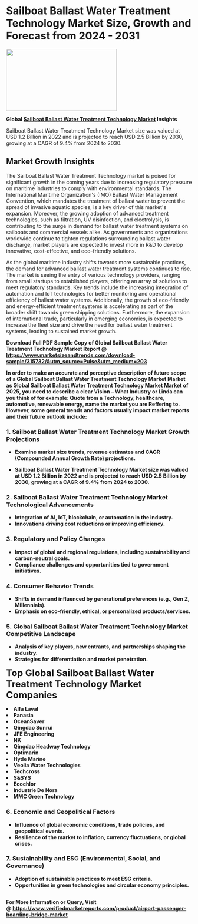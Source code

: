 <H1>Sailboat Ballast Water Treatment Technology Market Size, Growth and Forecast from 2024 - 2031</H1><img class="aligncenter size-medium wp-image-584254" src="https://thirdeyenews.in/wp-content/uploads/2024/09/Global-Market-Research-300x168.jpeg" alt="" width="300" height="168" /><p><strong>Global&nbsp;<a href="https://www.marketsizeandtrends.com/download-sample/315732/&amp;utm_source=Pulse&amp;utm_medium=203">Sailboat Ballast Water Treatment Technology Market</a> Insights</strong></p><p>Sailboat Ballast Water Treatment Technology Market size was valued at USD 1.2 Billion in 2022 and is projected to reach USD 2.5 Billion by 2030, growing at a CAGR of 9.4% from 2024 to 2030.</p><p><h2>Market Growth Insights</h2> <p>The Sailboat Ballast Water Treatment Technology market is poised for significant growth in the coming years due to increasing regulatory pressure on maritime industries to comply with environmental standards. The International Maritime Organization's (IMO) Ballast Water Management Convention, which mandates the treatment of ballast water to prevent the spread of invasive aquatic species, is a key driver of this market's expansion. Moreover, the growing adoption of advanced treatment technologies, such as filtration, UV disinfection, and electrolysis, is contributing to the surge in demand for ballast water treatment systems on sailboats and commercial vessels alike. As governments and organizations worldwide continue to tighten regulations surrounding ballast water discharge, market players are expected to invest more in R&D to develop innovative, cost-effective, and eco-friendly solutions.</p> <p><strong></strong></p> <p>As the global maritime industry shifts towards more sustainable practices, the demand for advanced ballast water treatment systems continues to rise. The market is seeing the entry of various technology providers, ranging from small startups to established players, offering an array of solutions to meet regulatory standards. Key trends include the increasing integration of automation and IoT technologies for better monitoring and operational efficiency of ballast water systems. Additionally, the growth of eco-friendly and energy-efficient treatment systems is accelerating as part of the broader shift towards green shipping solutions. Furthermore, the expansion of international trade, particularly in emerging economies, is expected to increase the fleet size and drive the need for ballast water treatment systems, leading to sustained market growth.</p> <p><strong></p><p><span class=""><strong>Download Full PDF Sample Copy of Global Sailboat Ballast Water Treatment Technology Market Report</strong> @ <a href="https://www.marketsizeandtrends.com/download-sample/315732/&amp;utm_source=Pulse&amp;utm_medium=203" target="_blank">https://www.marketsizeandtrends.com/download-sample/315732/&amp;utm_source=Pulse&amp;utm_medium=203</a></span></p><p>In order to make an accurate and perceptive description of future scope of a Global&nbsp;Sailboat Ballast Water Treatment Technology Market Market as Global&nbsp;Sailboat Ballast Water Treatment Technology Market Market of 2025, you need to describe a clear Vision &ndash; What Industry or Linda can you think of for example: Quote from a Technology, healthcare, automotive, renewable energy, name the market you are Reffering to. However, some general trends and factors usually impact market reports and their future outlook include:</p><h3>1.&nbsp;<strong>Sailboat Ballast Water Treatment Technology Market Growth Projections</strong></h3><ul><li>Examine market size trends, revenue estimates and CAGR (Compounded Annual Growth Rate) projections.</li><li><p>Sailboat Ballast Water Treatment Technology Market size was valued at USD 1.2 Billion in 2022 and is projected to reach USD 2.5 Billion by 2030, growing at a CAGR of 9.4% from 2024 to 2030.</p></li></ul><h3>2.&nbsp;<strong>Sailboat Ballast Water Treatment Technology Market Technological Advancements</strong></h3><ul><li>Integration of AI, IoT, blockchain, or automation in the industry.</li><li>Innovations driving cost reductions or improving efficiency.</li></ul><h3>3.&nbsp;<strong>Regulatory and Policy Changes</strong></h3><ul><li>Impact of global and regional regulations, including sustainability and carbon-neutral goals.</li><li>Compliance challenges and opportunities tied to government initiatives.</li></ul><h3>4.&nbsp;<strong>Consumer Behavior Trends</strong></h3><ul><li>Shifts in demand influenced by generational preferences (e.g., Gen Z, Millennials).</li><li>Emphasis on eco-friendly, ethical, or personalized products/services.</li></ul><h3>5.&nbsp;<strong>Global Sailboat Ballast Water Treatment Technology Market Competitive Landscape</strong></h3><ul><li>Analysis of key players, new entrants, and partnerships shaping the industry.</li><li>Strategies for differentiation and market penetration.</li></ul><p data-pm-slice="1 1 []"><span style="color: inherit; font-family: inherit; font-size: 25px;">Top Global Sailboat Ballast Water Treatment Technology Market Companies</span></p><div class="" data-test-id=""><p><li>Alfa Laval</li><li> Panasia</li><li> OceanSaver</li><li> Qingdao Sunrui</li><li> JFE Engineering</li><li> NK</li><li> Qingdao Headway Technology</li><li> Optimarin</li><li> Hyde Marine</li><li> Veolia Water Technologies</li><li> Techcross</li><li> S&SYS</li><li> Ecochlor</li><li> Industrie De Nora</li><li> MMC Green Technology</li></p></div><h3>6.&nbsp;<strong>Economic and Geopolitical Factors</strong></h3><ul><li>Influence of global economic conditions, trade policies, and geopolitical events.</li><li>Resilience of the market to inflation, currency fluctuations, or global crises.</li></ul><h3>7.&nbsp;<strong>Sustainability and ESG (Environmental, Social, and Governance)</strong></h3><ul><li>Adoption of sustainable practices to meet ESG criteria.</li><li>Opportunities in green technologies and circular economy principles.</li></ul><h2><strong style="font-size: 14px;">For More Information or Query, Visit @&nbsp;</strong><a style="background-color: #ffffff; font-size: 14px;" href="https://www.marketsizeandtrends.com/report/sailboat-ballast-water-treatment-technology-market/" target="_blank">https://www.verifiedmarketreports.com/product/airport-passenger-boarding-bridge-market</a></h2>
